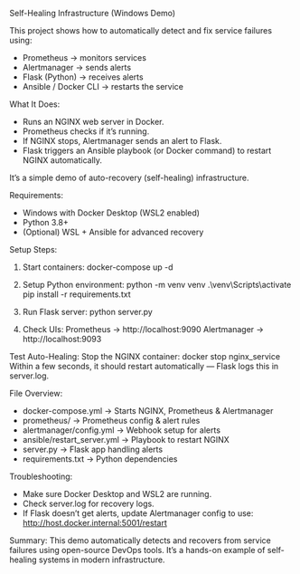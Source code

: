 Self-Healing Infrastructure (Windows Demo)

This project shows how to automatically detect and fix service failures using:
- Prometheus → monitors services
- Alertmanager → sends alerts
- Flask (Python) → receives alerts
- Ansible / Docker CLI → restarts the service

What It Does:
- Runs an NGINX web server in Docker.
- Prometheus checks if it’s running.
- If NGINX stops, Alertmanager sends an alert to Flask.
- Flask triggers an Ansible playbook (or Docker command) to restart NGINX automatically.

It’s a simple demo of auto-recovery (self-healing) infrastructure.

Requirements:
- Windows with Docker Desktop (WSL2 enabled)
- Python 3.8+
- (Optional) WSL + Ansible for advanced recovery

Setup Steps:
1. Start containers:
   docker-compose up -d

2. Setup Python environment:
   python -m venv venv
   .\venv\Scripts\activate
   pip install -r requirements.txt

3. Run Flask server:
   python server.py

4. Check UIs:
   Prometheus → http://localhost:9090
   Alertmanager → http://localhost:9093

Test Auto-Healing:
Stop the NGINX container:
   docker stop nginx_service
Within a few seconds, it should restart automatically — Flask logs this in server.log.

File Overview:
- docker-compose.yml → Starts NGINX, Prometheus & Alertmanager
- prometheus/ → Prometheus config & alert rules
- alertmanager/config.yml → Webhook setup for alerts
- ansible/restart_server.yml → Playbook to restart NGINX
- server.py → Flask app handling alerts
- requirements.txt → Python dependencies

Troubleshooting:
- Make sure Docker Desktop and WSL2 are running.
- Check server.log for recovery logs.
- If Flask doesn’t get alerts, update Alertmanager config to use:
  http://host.docker.internal:5001/restart

Summary:
This demo automatically detects and recovers from service failures using open-source DevOps tools.
It’s a hands-on example of self-healing systems in modern infrastructure.
